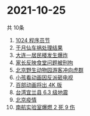# 2021-10-25
  共 10条

  <!-- BEGIN -->
  <!-- 最后更新时间:Mon Oct 25 2021 23:11:11 GMT+0000 (Coordinated Universal Time) -->
  1. [1024 程序员节](https://www.zhihu.com/search?q=程序员节)
1. [于月仙车祸处理结果](https://www.zhihu.com/search?q=于月仙)
1. [大连一居民楼发生爆炸](https://www.zhihu.com/search?q=大连爆炸)
1. [家长反映食堂问题被刑拘](https://www.zhihu.com/search?q=家长反映食堂问题被刑拘)
1. [北京野生动物园游客冲向虎群](https://www.zhihu.com/search?q=北京野生动物园)
1. [小孩看动画因反派砸电视](https://www.zhihu.com/search?q=动画片)
1. [百部动画将出 4K 版](https://www.zhihu.com/search?q=中国动画)
1. [台湾宜兰县 6.3 级地震](https://www.zhihu.com/search?q=台湾地震)
1. [北京疫情](https://www.zhihu.com/search?q=北京疫情)
1. [南航实验室爆燃 2 死 9 伤](https://www.zhihu.com/search?q=南京航空航天大学)
  <!-- END -->
  
